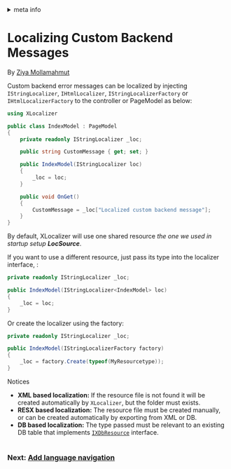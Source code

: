 <!-- meta tags details, will be assigned to meta tags inside header by js -->
<div id="meta-info">
<details><summary>meta info</summary>

> * Title: <i id="md-title">Localizing Custom Backend Messages</i>
> * Keywords: <i id="md-keywords">localization, asp.net-core, backend, error, messages, custom</i>
> * Description: <i id="md-description">Learn how to localize custom backend error messages in Asp.Net Core web app.</i>
> * Author: <i id="md-author">Ziya Mollamahmut</i>
> * Date: <i id="md-date">08-Aug-2020</i>
> * Image: <i id="md-image">https://github.com/LazZiya/Docs/raw/master/XLocalizer/v1.0/images/xlocalizer-logo.png</i>
> * Image-alt: <i id="md-image-alt">XLocalizer Logo</i>
> * Version: <i id="md-version">v1.0</i>

</details>
</div>

# Localizing Custom Backend Messages

By [Ziya Mollamahmut](https://github.com/LazZiya)

Custom backend error messages can be localized by injecting `IStringLocalizer`, `IHtmlLocalizer`, `IStringLocalizerFactory` or `IHtmlLocalizerFactory` to the controller or PageModel as below:

````csharp
using XLocalizer

public class IndexModel : PageModel
{
    private readonly IStringLocalizer _loc;

    public string CustomMessage { get; set; }

    public IndexModel(IStringLocalizer loc)
    {
        _loc = loc;
    }

    public void OnGet() 
    {
        CustomMessage = _loc["Localized custom backend message"];
    }
}
````

By default, XLocalizer will use one shared resource _the one we used in startup setup **LocSource**_.

If you want to use a different resource, just pass its type into the localizer interface, :
````csharp
private readonly IStringLocalizer _loc;

public IndexModel(IStringLocalizer<IndexModel> loc)
{
    _loc = loc;
}
```` 

Or create the localizer using the factory:
````csharp
private readonly IStringLocalizer _loc;

public IndexModel(IStringLocalizerFactory factory)
{
    _loc = factory.Create(typeof(MyResourcetype));
}
```` 

Notices
 - **XML based localization:** If the resource file is not found it will be created automatically by `XLocalizer`, but the folder must exists.
 - **RESX based localization:** The resource file must be created manually, or can be created automatically by exporting from XML or DB.
 - **DB based localization:** The type passed must be relevant to an existing DB table that implements [`IXDbResource`][1] interface.


#
### Next: [Add language navigation][2]
#


[1]:https://github.com/LazZiya/XLocalizer.DB/blob/master/XLocalizer.DB/Models/IXDbResource.cs
[2]:language-navigation.md
